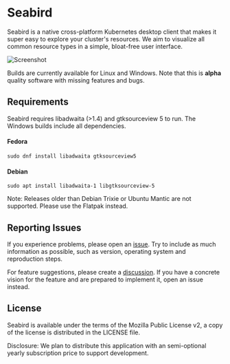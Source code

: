 # Seabird

Seabird is a native cross-platform Kubernetes desktop client that makes it super
easy to explore your cluster's resources. We aim to visualize all common
resource types in a simple, bloat-free user interface.

![Screenshot](https://getseabird.github.io/images/screenshot.png)

Builds are currently available for Linux and Windows. Note that this is
**alpha** quality software with missing features and bugs.

## Requirements

Seabird requires libadwaita (>1.4) and gtksourceview 5 to run. The Windows
builds include all dependencies.

#### Fedora

```
sudo dnf install libadwaita gtksourceview5
```

#### Debian

```
sudo apt install libadwaita-1 libgtksourceview-5
```

Note: Releases older than Debian Trixie or Ubuntu Mantic are not supported.
Please use the Flatpak instead.

## Reporting Issues

If you experience problems, please open an
[issue](github.com/getseabird/seabird/issues). Try to include as much
information as possible, such as version, operating system and reproduction
steps.

For feature suggestions, please create a
[discussion](https://github.com/getseabird/seabird/discussions). If you have a
concrete vision for the feature and are prepared to implement it, open an issue
instead.

## License

Seabird is available under the terms of the Mozilla Public License v2, a copy of
the license is distributed in the LICENSE file.

Disclosure: We plan to distribute this application with an semi-optional yearly
subscription price to support development.
